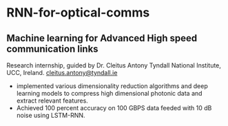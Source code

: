 # RNN-for-optical-comms

## Machine learning for Advanced High speed communication links

Research internship, guided by Dr. Cleitus Antony Tyndall National Institute, UCC, Ireland. cleitus.antony@tyndall.ie

<ul>
  <li>  implemented various dimensionality reduction algorithms and deep learning models to compress high dimensional photonic data and extract relevant features. </li>
  <li>Achieved 100 percent accuracy on 100 GBPS data feeded with 10 dB noise using LSTM-RNN. </li>



</ul>
